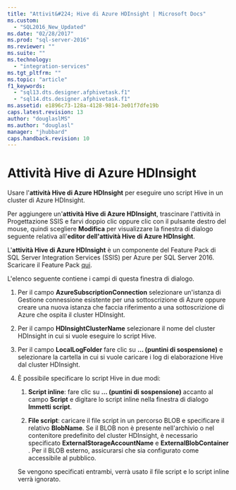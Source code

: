 ```yaml
---
title: "Attivit&#224; Hive di Azure HDInsight | Microsoft Docs"
ms.custom: 
  - "SQL2016_New_Updated"
ms.date: "02/28/2017"
ms.prod: "sql-server-2016"
ms.reviewer: ""
ms.suite: ""
ms.technology: 
  - "integration-services"
ms.tgt_pltfrm: ""
ms.topic: "article"
f1_keywords: 
  - "sql13.dts.designer.afphivetask.f1"
  - "sql14.dts.designer.afphivetask.f1"
ms.assetid: e1896c73-128a-4128-9814-3e01f7dfe19b
caps.latest.revision: 13
author: "douglaslMS"
ms.author: "douglasl"
manager: "jhubbard"
caps.handback.revision: 10
---
```

# Attivit&#224; Hive di Azure HDInsight
  Usare l'**attività Hive di Azure HDInsight** per eseguire uno script Hive in un cluster di Azure HDInsight.
     
Per aggiungere un'**attività Hive di Azure HDInsight**, trascinare l'attività in Progettazione SSIS e farvi doppio clic oppure clic con il pulsante destro del mouse, quindi scegliere **Modifica** per visualizzare la finestra di dialogo seguente relativa all'**editor dell'attività Hive di Azure HDInsight**.  
  
 L'**attività Hive di Azure HDInsight** è un componente del Feature Pack di SQL Server Integration Services (SSIS) per Azure per SQL Server 2016. Scaricare il Feature Pack [qui](http://go.microsoft.com/fwlink/?LinkID=626967).  
  
 L'elenco seguente contiene i campi di questa finestra di dialogo.  
  
1.  Per il campo **AzureSubscriptionConnection** selezionare un'istanza di Gestione connessione esistente per una sottoscrizione di Azure oppure creare una nuova istanza che faccia riferimento a una sottoscrizione di Azure che ospita il cluster HDInsight.  
  
2.  Per il campo **HDInsightClusterName** selezionare il nome del cluster HDInsight in cui si vuole eseguire lo script Hive.  
  
3.  Per il campo **LocalLogFolder** fare clic su **… (puntini di sospensione)** e selezionare la cartella in cui si vuole caricare i log di elaborazione Hive dal cluster HDInsight.  
  
4.  È possibile specificare lo script Hive in due modi:  
  
    1.  **Script inline**: fare clic su **… (puntini di sospensione)** accanto al campo **Script** e digitare lo script inline nella finestra di dialogo **Immetti script**.  
  
    2.  **File script**: caricare il file script in un percorso BLOB e specificare il relativo **BlobName**. Se il BLOB non è presente nell'archivio o nel contenitore predefinito del cluster HDInsight, è necessario specificato **ExternalStorageAccountName** e **ExternalBlobContainer** . Per il BLOB esterno, assicurarsi che sia configurato come accessibile al pubblico.  
  
     Se vengono specificati entrambi, verrà usato il file script e lo script inline verrà ignorato.  
  
  